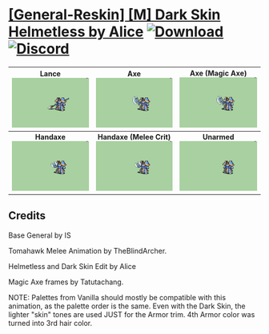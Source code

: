 # [\[General-Reskin\] \[M\] Dark Skin Helmetless by Alice](https://github.com/Klokinator/FE-Repo/tree/main/Battle%20Animations/Infantry%20-%20Knights,%20Generals,%20Armors/%5BGeneral-Reskin%5D%20%5BM%5D%20Dark%20Skin%20Helmetless%20by%20Alice) [![Download](https://img.shields.io/badge/Download--red?style=social&logo=github)](https://minhaskamal.github.io/DownGit/#/home?url=https://github.com/Klokinator/FE-Repo/tree/main/Battle%20Animations/Infantry%20-%20Knights,%20Generals,%20Armors/%5BGeneral-Reskin%5D%20%5BM%5D%20Dark%20Skin%20Helmetless%20by%20Alice) [![Discord](https://img.shields.io/badge/Discord--blue?style=social&logo=discord)](https://discord.gg/C7VNGnyTPA)

| <b>Lance</b><br/><img alt="Lance" src="https://raw.githubusercontent.com/Klokinator/FE-Repo/main/Battle%20Animations/Infantry%20-%20Knights,%20Generals,%20Armors/%5BGeneral-Reskin%5D%20%5BM%5D%20Dark%20Skin%20Helmetless%20by%20Alice/2.%20Lance/Lance.gif"/> | <b>Axe</b><br/><img alt="Axe" src="https://raw.githubusercontent.com/Klokinator/FE-Repo/main/Battle%20Animations/Infantry%20-%20Knights,%20Generals,%20Armors/%5BGeneral-Reskin%5D%20%5BM%5D%20Dark%20Skin%20Helmetless%20by%20Alice/3.%20Axe/Axe.gif"/> | <b>Axe (Magic Axe)</b><br/><img alt="Axe (Magic Axe)" src="https://raw.githubusercontent.com/Klokinator/FE-Repo/main/Battle%20Animations/Infantry%20-%20Knights,%20Generals,%20Armors/%5BGeneral-Reskin%5D%20%5BM%5D%20Dark%20Skin%20Helmetless%20by%20Alice/3.%20Axe%20(Magic%20Axe)/Axe.gif"/> |
| :---: | :---: | :---: |
| <b>Handaxe</b><br/><img alt="Handaxe" src="https://raw.githubusercontent.com/Klokinator/FE-Repo/main/Battle%20Animations/Infantry%20-%20Knights,%20Generals,%20Armors/%5BGeneral-Reskin%5D%20%5BM%5D%20Dark%20Skin%20Helmetless%20by%20Alice/4.%20Handaxe/Handaxe.gif"/> | <b>Handaxe (Melee Crit)</b><br/><img alt="Handaxe (Melee Crit)" src="https://raw.githubusercontent.com/Klokinator/FE-Repo/main/Battle%20Animations/Infantry%20-%20Knights,%20Generals,%20Armors/%5BGeneral-Reskin%5D%20%5BM%5D%20Dark%20Skin%20Helmetless%20by%20Alice/4.%20Handaxe%20(Melee%20Crit)/Handaxe.gif"/> | <b>Unarmed</b><br/><img alt="Unarmed" src="https://raw.githubusercontent.com/Klokinator/FE-Repo/main/Battle%20Animations/Infantry%20-%20Knights,%20Generals,%20Armors/%5BGeneral-Reskin%5D%20%5BM%5D%20Dark%20Skin%20Helmetless%20by%20Alice/8.%20Unarmed/Unarmed.gif"/> |

## Credits

Base General by IS

Tomahawk Melee Animation by TheBlindArcher.

Helmetless and Dark Skin Edit by Alice

Magic Axe frames by Tatutachang.

NOTE: Palettes from Vanilla should mostly be compatible with this animation, as the palette order is the same. Even with the Dark Skin, the lighter "skin" tones are used JUST for the Armor trim.
4th Armor color was turned into 3rd hair color.

